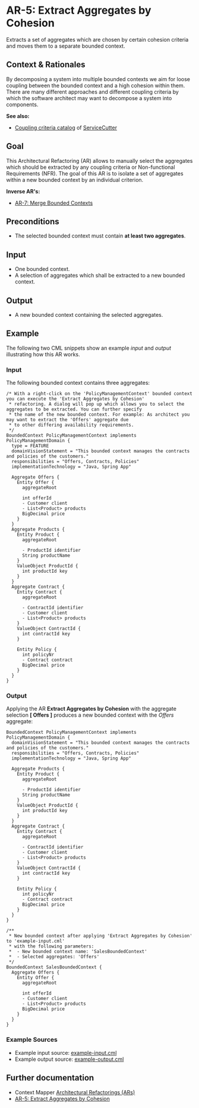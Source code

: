 # AR-5: Extract Aggregates by Cohesion
Extracts a set of aggregates which are chosen by certain cohesion criteria and moves them to a separate bounded context.

## Context & Rationales
By decomposing a system into multiple bounded contexts we aim for loose coupling between the bounded context and a high cohesion 
within them. There are many different approaches and different coupling criteria by which the software architect may want
to decompose a system into components.

**See also:**
 * [Coupling criteria catalog](https://github.com/ServiceCutter/ServiceCutter/wiki/Coupling-Criteria) of [ServiceCutter](https://servicecutter.github.io/)

## Goal
This Architectural Refactoring (AR) allows to manually select the aggregates which should be extracted by any coupling criteria
or Non-functional Requirements (NFR). The goal of this AR is to isolate a set of aggregates within a new bounded context by
an individual criterion.

**Inverse AR's:**
 * [AR-7: Merge Bounded Contexts](./../AR-7-Merge-Bounded-Contexts)

## Preconditions
 * The selected bounded context must contain **at least two aggregates**.

## Input
 * One bounded context.
 * A selection of aggregates which shall be extracted to a new bounded context.
 
## Output
 * A new bounded context containing the selected aggregates.
 
## Example
The following two CML snippets show an example _input_ and _output_ illustrating how this AR works.

### Input
The following bounded context contains three aggregates:
```
/* With a right-click on the 'PolicyManagementContext' bounded context you can execute the 'Extract Aggregates by Cohesion' 
 * refactoring. A dialog will pop up which allows you to select the aggregates to be extracted. You can further specify
 * the name of the new bounded context. For example: As architect you may want to extract the 'Offers' aggregate due
 * to other differing availability requirements.
 */
BoundedContext PolicyManagementContext implements PolicyManagementDomain {
  type = FEATURE
  domainVisionStatement = "This bounded context manages the contracts and policies of the customers."
  responsibilities = "Offers, Contracts, Policies"
  implementationTechnology = "Java, Spring App"
  
  Aggregate Offers {
    Entity Offer {
      aggregateRoot
      
      int offerId
      - Customer client
      - List<Product> products
      BigDecimal price
    }
  }
  Aggregate Products {
    Entity Product {
      aggregateRoot
      
      - ProductId identifier
      String productName
    }
    ValueObject ProductId {
      int productId key
    }
  }
  Aggregate Contract {
    Entity Contract {
      aggregateRoot
      
      - ContractId identifier
      - Customer client
      - List<Product> products
    }
    ValueObject ContractId {
      int contractId key
    }
    
    Entity Policy {
      int policyNr
      - Contract contract
      BigDecimal price
    }
  }
}
```

### Output
Applying the AR **Extract Aggregates by Cohesion** with the aggregate selection **[ Offers ]** produces 
a new bounded context with the _Offers_ aggregate:
```
BoundedContext PolicyManagementContext implements PolicyManagementDomain {
  domainVisionStatement = "This bounded context manages the contracts and policies of the customers."
  responsibilities = "Offers, Contracts, Policies"
  implementationTechnology = "Java, Spring App"
  
  Aggregate Products {
    Entity Product {
      aggregateRoot
      
      - ProductId identifier
      String productName
    }
    ValueObject ProductId {
      int productId key
    }
  }
  Aggregate Contract {
    Entity Contract {
      aggregateRoot
      
      - ContractId identifier
      - Customer client
      - List<Product> products
    }
    ValueObject ContractId {
      int contractId key
    }
    
    Entity Policy {
      int policyNr
      - Contract contract
      BigDecimal price
    }
  }
}

/**
 * New bounded context after applying 'Extract Aggregates by Cohesion' to 'example-input.cml'
 * with the following parameters:
 *  - New bounded context name: 'SalesBoundedContext'
 *  - Selected aggregates: 'Offers'
 */
BoundedContext SalesBoundedContext {
  Aggregate Offers {
    Entity Offer {
      aggregateRoot
      
      int offerId
      - Customer client
      - List<Product> products
      BigDecimal price
    }
  }
}
```

### Example Sources
 * Example input source: [example-input.cml](./example-input.cml)
 * Example output source: [example-output.cml](./example-output.cml)
 
## Further documentation
 * Context Mapper [Architectural Refactorings (ARs)](https://contextmapper.org/docs/architectural-refactorings/)
 * [AR-5: Extract Aggregates by Cohesion](https://contextmapper.org/docs/ar-extract-aggregates-by-cohesion/)

